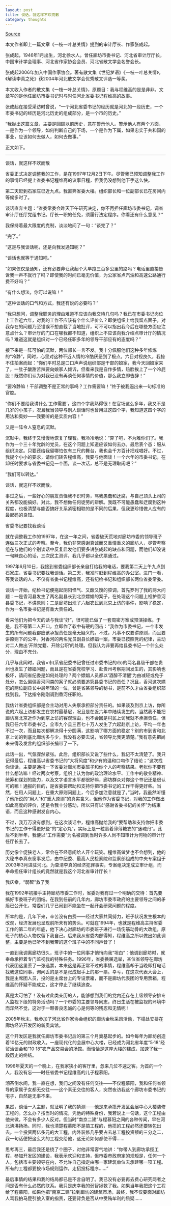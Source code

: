 ```yaml
---
layout: post
title: 谈话，就这样不欢而散
category: thoughts
---
```


[Source](https://mp.weixin.qq.com/s/h6w0QAMrMv3DgQYGzUiW0w)

本文作者即上一篇文章《一枝一叶总关情》提到的审计厅长、作家张成起。

张成起，1946年1月出生，河北徐水人。曾任廊坊市委书记、河北省审计厅厅长，中国审计学会理事、河北省作家协会会员、河北省散文学会名誉会长。

张成起2006年加入中国作家协会。著有散文集《世纪梦语》《一枝一叶总关情》。《解读李真之死》获2004年河北散文学会优秀散文评选一等奖。

本文收入作者的散文集《一枝一叶总关情》，原题目：我与程维高的是是非非。文章写的是他任廊坊市委书记时与时任河北省委书记程维高的故事。

张成起在接受采访时曾说，“一个河北省委书记的经历就是河北的一段历史，一个市委书记的经历是河北历史的组成部分，是一个市的历史。”

“我抛出这篇文章，主要是回顾以前历史，意在警示他人。警示他人有两个方面，一是作为一个领导，如何判断自己的下场，一个是作为下属，如果忠实于共和国的事业，应该如何去做人，如何去做事。”

正文如下。

---

谈话，就这样不欢而散

省委正式决定调整我的工作，是在1997年12月2日下午。尽管我已预知调整我工作的事情已经提上省委书记程维高的议事日程，但我仍没想到他下手这么快。

第二天赶到石家庄已近九点。我直奔省委大楼。组织部长和一位副部长已在房间内等候多时了。

谈话直奔主题：“省委常委会昨天下午研究决定，你不再担任廊坊市委书记，调省审计厅任厅党组书记。厅长一职的任免，须履行法定程序。你看还有什么意见？”

我保持着最大限度的克制，淡淡地问了一句：“谈完了？”

“完了。”

“这是与我谈话呢，还是向我发通知呢？”

“谈话也就等于通知吧。”

“如果仅仅是通知，还有必要非让我起个大早跑三百多公里的路吗？电话里直接告诉我一声不就行了吗？即使我的时间已毫无价值，为公家省点汽油和高速公路通行费不好吗？”

“有什么想法，你可以说嘛！”

“这种谈话的口气和方式，我还有说的必要吗？”

“我只想问，调整我职务的理由难道不应该向我交待几句吗？我已在市委书记岗位上工作近六年，对我的工作不应该有个什么评价么？即使组织上给我留点面子，对我存在的问题乃至错误不想直截了当地批评，可不可以指出我今后在哪些方面应注意点什么？审计厅的门口在哪我都不知道，组织上不应该向我介绍点审计厅的情况吗？难道这就是组织对一个已经任职多年的领导干部应有的态度吗？”

接下来是一阵可怕的沉默，两位部长一言不发。我十分佩服他们这种多年修炼的“冷静”，同时，心里对这种不近人情的冷酷厌恶到了极点。六目对视良久，我捺不住拍案而起：“你们平时总是口口声声说组织部是干部的娘家，我今天回娘家来了，一肚子酸甜苦辣要向娘家人倾诉，但看来我是自作多情，热脸挨上了一个冷屁股！既然你们认为对我已没有再谈任何事情的价值，那么我立即告辞！”

“要冷静嘛！干部调整不是正常的事吗？工作需要嘛！”终于被我逼出来一句标准的官腔。

“你们不要给我讲什么‘工作需要’，这四个字我熟得很！在官场这么多年，我又不是几岁的小孩子，况且我当领导与别人谈话时也曾用过这四个字，我知道这四个字的用法和奥妙——我要听的是实质内容！”

又是一阵令人窒息的沉默。

沉默中，我终于又慢慢地恢复了理智。我冷冷地说：“算了吧，不为难你们了。我作为一个三十年党龄的党员，在这个问题上知道应该如何去办。最后表个态：服从组织决定。只要还给我留哪怕仅有三尺的舞台，我也会千方百计把戏唱好。不过，我提个小小的要求，请你们转告程维高，我要与他面谈！一个六年的市委书记，在卸任时要求与省委书记见一个面，谈一次话，总不是无理取闹吧？”

“我们可以转达。”

谈话，就这样不欢而散。

事过之后，一些好心的朋友责怪我不识时务，骂我愚蠢和迂腐，与自己顶头上司的关系都没能搞好。对此，我不想做任何徒劳的辩解。我既不可能愚蠢和迂腐到这种程度，也极清楚与能否搞好关系紧密相联的是不同的后果，但我更珍惜做人应有的最起码的良知。

省委书记要找我谈话

就在调整我工作的1997年，在这一年之间，省委破天荒地对廊坊市委的领导班子连做三次正式的考察。至今，我仍非常感谢真诚而又重情重义的廊坊人，尽管考察组在与他们的个别谈话中反复启发他们要多讲张成起的缺点和问题，而他们却没说一句昧良心的话，三次民主测评，我几乎都以全优票通过。

1997年6月10日，我接到省委组织部长亲自打给我的电话，要我第二天上午九点到石家庄，省委书记要找我谈话。第二天，我准时赶到程维高的办公室。进门一看，等我谈话的人，不仅有省委书记程维高，还有纪检书记和组织部长两位省委常委。

谈话一开始，纪检书记便拖起阴阳怪气、又酸又馊的腔调，首先罗列了我的两大问题：一是香河县发生了两名副县长到北京嫖娼的案子，在处理这个问题上袒护香河县委书记，不讲原则；二是廊坊出现了六起农民到北京上访的事件，影响了稳定，作为一名市委书记是有重大责任的。

看来他们为把今天的话与我谈“好”，很可能已做了一套周密方案或预演操练。于是，我不等第二人开口，立即作了软中有硬的回击：“我作为市委书记，一个市发生的所有问题我都应该承担责任是毫无疑义的。不过，凡事不仅要讲原则，而且要讲原则下的公平。对香河的两名党员副县长嫖娼一案，市委已按照党的纪律，主动对二人做出‘开除党籍、开除公职’的处理。但我认为非要再给县委书记一个什么处分，理由不充分。

几乎与此同时，我省×市(系省纪委书记曾任过市委书记的市)的两名县级干部在贵州也发生了嫖娼问题，而且是在省委党校学习、赴贵州考察期间发生的，其影响也极坏，请问省纪委是如何处理的？两个嫖娼人员都以‘酒醉不清醒’为由减轻或免于处分，怎么偏偏香河同类的案子就必须要追究县委书记的责任？况且，香河这次嫖犯的两位副县长中最年轻的一位，曾是省某领导的秘书，是前不久才由省委组织部找到我，下达指令刚刚调到香河任职的。

我估计省委组织部是会主动对用人失察承担部分责任的。如果谈及到京上访，你所说的六起上访都发生在农村最基层，况且是在近六年中陆续发生的。当然我不能把廊坊离北京近作为到京上访的客观理由，也不会因是村民上访我就不承担责任，但我已任六年市委书记，全市九个县三百七十万人发生了六起赴京上访，平均一年也不过一次，而且每次都解决得十分圆满，这影响了哪方面的稳定？别的市到省和北京上访的到底比廊坊多与少，我没有必要去说，省领导比我更清楚。”我有意先把尚未来得及发言的组织部长捎带了一下。

此话一出，气氛骤然紧张。此后，组织部长又说了些什么，我记不太清楚了。我只记得最后，程维高以省委书记的“大将风度”和少有的温和口吻作了结论；“这次找你谈话，主要是通报一下省委对廊坊市委班子和你个人的考察结果。老张你不要有什么想法嘛！经过两次考察，组织上认为你的政治理论水平、工作中的敬业精神、统筹和谋划的能力，以及文字语言水平都很好嘛，廊坊群众对你这个书记还是很认可的嘛！通报的目的，是省委要帮助和支持你把市委书记的工作干得更好些。当然，在用人问题上，在重大原则问题上，今后多加注意就是了。”当时，我虽然听懂了他所说的“用人”和“重大原则”的真实含义，但他作为省委书记，对我的工作做出如此高度的评价，还是令我十分感动，所以只有以“感谢省委书记的关怀”为结束语，而且这种感谢发自内心。

不过，我万万没有想到，在这次谈话中，程维高抛给我的“要帮助和支持你把市委书记的工作干得更好些”的“定心丸”，实际上是一粒裹着薄薄糖衣的“迷魂丹”。此后不到半年，我便以“工作需要”为名被调到当时许多人尚不知审计为何物的审计厅任厅长去了。

历史像个促狭老人，常会在不经意间给人开个玩笑。程维高做梦也不会想到，他的大秘书李真东窗事发后，由中纪委、最高人民检察院和监察部组成的中央专案组于2003年3月进驻河北。为查清李真的经济犯罪事实，专案组决定成立审计组，而奉命担任审计组长的竟然就是我这个河北省审计厅长！

我庆幸，“弱智”救了我

我在1992年初接手主持廊坊市委工作时，省委对我有过一个明确的交待：首先要搞好市委班子的团结。在我到任前的几年内，廊坊市委市政府的主要领导之间的矛盾已公开化，常委们几乎已闹到不能坐在一起开会研究问题的程度。

所幸的是，几年下来，辛苦没有白费——经过大家共同努力，班子状况发生根本的改观，经济发展也呈现前所未有的势头。可就在1994年，也就是程维高主持省委工作的第二年的年底，他下决心对廊坊的市委班子进行一场伤筋动骨的大改组，原班子的核心人物仅留下我自己。后来我从省委内部得知，程维高之所以做出如此调整，主要是他已听不到我带的这个班子中的不同声音了！

一直到我调离廊坊很久，班子中的一位同事才悄悄向我“坦白”：他调到廊坊时，就奉命承担着专门监视我的特殊任务。1996年，省委换届选举，某位省领导在廊坊代表团这里丢了一张选票，本来这是再正常不过的事情，程维高却于当晚即打电话找我这位同事，询问丢的是不是张成起手上的那一票。幸亏，在这次代表大会上，我是主席团人员，投的是主席台上的专设票箱，而不是廊坊代表团的专用票箱，程维高的怀疑不能成立，这才停止了继续追查。

真是太可怕了！没有过此类亲历的人，能够想到我们的党内还存在上级领导安排专人监视下级的特务活动吗？一个市委的主要领导同志，终日生活在被监视的环境中而浑然不觉，这对于一颗善良忠诚的心是何等的残忍和无情呢！

2005年秋末，我参加了河北省作家协会组织的廊坊金秋采风活动，下榻处安排在廊坊经济开发区的新奥宾馆。

这个开发区是我就任廊坊市委书记后的第三个月奠基起步的。如今每年为廊坊创造着10亿元的财政收入。一座现代化的会展中心大楼，已经成为河北省年度“5·18”经贸洽谈会和“10·18”农产品交易会的场馆。而恰恰是这座大楼的建成，加速了我一段历史的终结。

1996年夏天的一个晚上，在我家狭小的客厅里，忽来几位不速之客。为首的一个人，我没有忘——时任省委书记程维高的儿子程慕阳。

沏茶倒水间，我一直在想，我们之间没有任何交往——不仅程慕阳，我和任何省领导的家属子女都无交往——这个素无交往的客人，突然夜访我这个廊坊市委书记的宅子，自然是无事不来。

果然，谈话一入主题，就证明了我的猜测——他是来承揽开发区会展中心大楼装修工程的。怎么办？按当时的情况，凭他的特殊身份，我若说上一句话，这个工程由他来做，不会有多少人反对。但当时“南京二建”与程慕阳之间的各种传闻，早在河北沸沸扬扬。同时，我也清楚程慕阳不是搞工程的，他揽的工程必然还要转包出去。一个投资两亿多元的大工程，内外装修几乎要占去总工程投资额的三分之二，我一句话便把这么大的工程交给他，这无论如何都使不得……

思考再三，最后我还是绕了个圈子，对他非常客气地讲：“你带人到廊坊承揽工程，参加开发区的建设，我表示欢迎和支持，但市委市政府定的规矩是，任何一个人，包括市主要领导在内，不允许自己指定由哪一家建筑单位去承建哪一项工程。所有的工程都要按市场规则运作，走招投标程序……”

最后事情的结果和我的结局都已是不言自明了。我已没有必要再去费心研究两者之间是否有什么必然的联系。我只是庆幸我的弱智拯救了我。如果当年我把这个工程给了程慕阳，如果他把“南京二建”拉到廊坊的建筑市场，最终，我不仅要面对廊坊人骂我拍马屁引狼入室的指责，还要背负是否从中受贿牟利的质疑……
